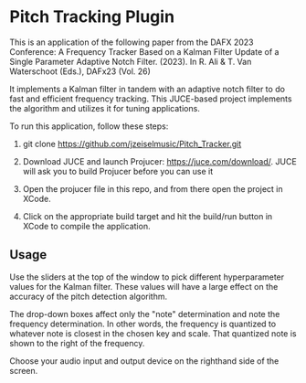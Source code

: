 # Pitch Tracking Plugin

This is an application of the following paper from the DAFX 2023 Conference:
A Frequency Tracker Based on a Kalman Filter Update of a Single Parameter Adaptive Notch Filter. (2023). In R. Ali \& T. Van Waterschoot (Eds.), DAFx23 (Vol. 26)

It implements a Kalman filter in tandem with an adaptive notch filter to do fast and efficient frequency tracking. This JUCE-based project implements the algorithm and utilizes it for tuning applications.

To run this application, follow these steps:

  1. git clone https://github.com/jzeiselmusic/Pitch_Tracker.git
  
  2. Download JUCE and launch Projucer: https://juce.com/download/. JUCE will ask you to build Projucer before you can use it

  3. Open the projucer file in this repo, and from there open the project in XCode.
  
  4. Click on the appropriate build target and hit the build/run button in XCode to compile the application.

## Usage ##

Use the sliders at the top of the window to pick different hyperparameter values for the Kalman filter. These values will have a large effect on the accuracy of the pitch detection algorithm. 

The drop-down boxes affect only the "note" determination and note the frequency determination. In other words, the frequency is quantized to whatever note is closest in the chosen key and scale. That quantized note is shown to the right of the frequency. 

Choose your audio input and output device on the righthand side of the screen. 


